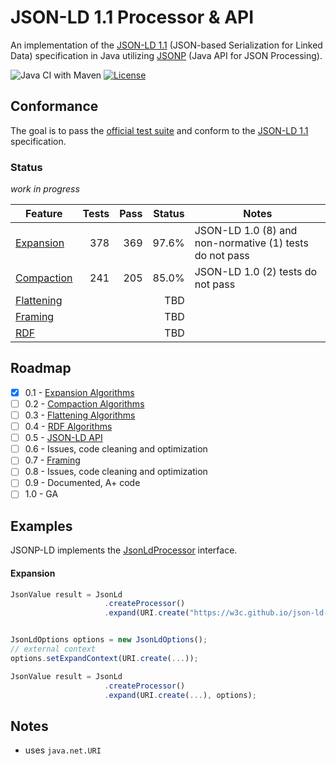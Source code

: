 # JSON-LD 1.1 Processor & API

An implementation of the [JSON-LD 1.1](https://www.w3.org/TR/json-ld/) (JSON-based Serialization for Linked Data) specification in Java utilizing [JSONP](https://javaee.github.io/jsonp/) (Java API for JSON Processing).

![Java CI with Maven](https://github.com/filip26/jsonp-ld/workflows/Java%20CI%20with%20Maven/badge.svg)
[![License](https://img.shields.io/badge/License-Apache%202.0-blue.svg)](https://opensource.org/licenses/Apache-2.0)


## Conformance

The goal is to pass the [official test suite](https://github.com/w3c/json-ld-api/tree/master/tests) and conform to the [JSON-LD 1.1](https://www.w3.org/TR/json-ld/)  specification.

###  Status

*work in progress*

 Feature | Tests | Pass | Status | Notes
 --- | ---: | ---: | ---: | ---
[Expansion](https://www.w3.org/TR/json-ld/#expanded-document-form) | 378 |  369 | 97.6% | JSON-LD 1.0 (8) and non-normative (1) tests do not pass 
[Compaction](https://www.w3.org/TR/json-ld/#compacted-document-form) | 241 | 205 | 85.0% |  JSON-LD 1.0 (2) tests do not pass 
[Flattening](https://www.w3.org/TR/json-ld/#flattened-document-form) | | | TBD |
[Framing](https://www.w3.org/TR/json-ld11-framing/#framing) | | | TBD |
[RDF](https://www.w3.org/TR/json-ld/#relationship-to-rdf) | | | TBD |

## Roadmap

- [x] 0.1 - [Expansion Algorithms](https://www.w3.org/TR/json-ld11-api/#expansion-algorithms)
- [ ] 0.2 - [Compaction Algorithms](https://www.w3.org/TR/json-ld11-api/#compaction-algorithms)
- [ ] 0.3 - [Flattening Algorithms](https://www.w3.org/TR/json-ld11-api/#flattening-algorithms)
- [ ] 0.4 - [RDF Algorithms](https://www.w3.org/TR/json-ld11-api/#rdf-serialization-deserialization-algorithms)
- [ ] 0.5 - [JSON-LD API](https://www.w3.org/TR/json-ld11-api/#the-application-programming-interface)
- [ ] 0.6 - Issues, code cleaning and optimization
- [ ] 0.7 - [Framing](https://www.w3.org/TR/json-ld11-framing/)
- [ ] 0.8 - Issues, code cleaning and optimization
- [ ] 0.9 - Documented, A+ code
- [ ] 1.0 - GA

## Examples

JSONP-LD implements the [JsonLdProcessor](https://www.w3.org/TR/json-ld11-api/#the-jsonldprocessor-interface) interface.

#### Expansion 

```javascript
JsonValue result = JsonLd
                     .createProcessor()
                     .expand(URI.create("https://w3c.github.io/json-ld-api/tests/expand/0001-in.jsonld"));
```

```javascript

JsonLdOptions options = new JsonLdOptions();
// external context
options.setExpandContext(URI.create(...));

JsonValue result = JsonLd
                     .createProcessor()
                     .expand(URI.create(...), options);
```

## Notes
* uses `java.net.URI`

